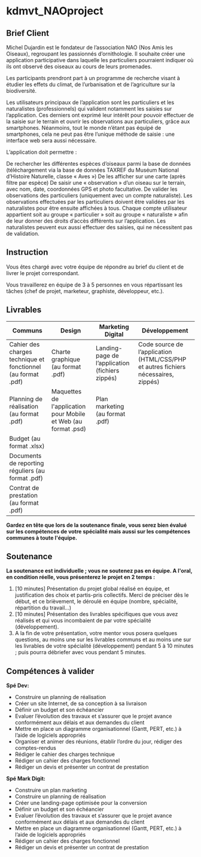 # kdmvt_NAOproject
##  Brief Client
Michel Dujardin est le fondateur de l’association NAO (Nos Amis les Oiseaux), regroupant les passionnés d’ornithologie. Il souhaite créer une application participative dans laquelle les particuliers pourraient indiquer où ils ont observé des oiseaux au cours de leurs promenades.‌

Les participants prendront part à un programme de recherche visant à étudier les effets du climat, de l’urbanisation et de l’agriculture sur la biodiversité.

Les utilisateurs principaux de l’application sont les particuliers et les naturalistes (professionnels) qui valident notamment les saisies sur l’application. Ces derniers ont exprimé leur intérêt pour pouvoir effectuer de la saisie sur le terrain et ouvrir les observations aux particuliers, grâce aux smartphones. Néanmoins, tout le monde n’étant pas équipé de smartphones, cela ne peut pas être l’unique méthode de saisie : une interface web sera aussi nécessaire. 

L’application doit permettre :

De rechercher les différentes espèces d’oiseaux parmi la base de données (téléchargement via la base de données TAXREF du Muséum National d’Histoire Naturelle, classe « Aves »)
De les afficher sur une carte (après filtre par espèce)
De saisir une « observation » d’un oiseau sur le terrain, avec nom, date, coordonnées GPS et photo facultative.
De valider les observations des particuliers (uniquement avec un compte naturaliste).
Les observations effectuées par les particuliers doivent être validées par les naturalistes pour être ensuite affichées à tous. Chaque compte utilisateur appartient soit au groupe « particulier » soit au groupe « naturaliste » afin de leur donner des droits d’accès différents sur l’application. Les naturalistes peuvent eux aussi effectuer des saisies, qui ne nécessitent pas de validation.

##  Instruction
Vous êtes chargé avec votre équipe de répondre au brief du client et de livrer le projet correspondant.

Vous travaillerez en équipe de 3 à 5 personnes en vous répartissant les tâches (chef de projet, marketeur, graphiste, développeur, etc.).

##  Livrables
| Communs  | Design  | Marketing Digital | Développement  |
|---|---|---|---|
| Cahier des charges technique et fonctionnel (au format .pdf)  | Charte graphique (au format .pdf)  | Landing-page de l’application (fichiers zippés)  |  Code source de l’application (HTML/CSS/PHP et autres fichiers nécessaires, zippés) |
| Planning de réalisation (au format .pdf)  |  Maquettes de l'application pour Mobile et Web (au format .psd) |Plan marketing (au format .pdf)   |   |
| Budget (au format .xlsx)  |   |   |   |
|Documents de reporting réguliers (au format .pdf)|   |   |   |
|Contrat de prestation (au format .pdf)|   |   |   |

**Gardez en tête que lors de la soutenance finale, vous serez bien évalué sur les compétences de votre spécialité mais aussi sur les compétences communes à toute l'équipe.**

## Soutenance
**La soutenance est individuelle ; vous ne soutenez pas en équipe.
A l'oral, en condition réelle, vous présenterez le projet en 2 temps :**

1. [10 minutes] Présentation du projet global réalisé en équipe, et justification des choix et partis-pris collectifs. Merci de préciser dès le début, et ce brièvement, le déroulé en équipe (nombre, spécialité, répartition du travail...)
2. [10 minutes] Présentation des livrables spécifiques que vous avez réalisés et qui vous incombaient de par votre spécialité (développement). 
3. A la fin de votre présentation, votre mentor vous posera quelques questions, au moins une sur les livrables communs et au moins une sur les livrables de votre spécialité (développement) pendant 5 à 10 minutes ; puis pourra débriefer avec vous pendant 5 minutes.

## Compétences à valider

__Spé Dev:__
- Construire un planning de réalisation
- Créer un site Internet, de sa conception à sa livraison
- Définir un budget et son échéancier
- Evaluer l’évolution des travaux et s’assurer que le projet avance conformément aux délais et aux demandes du client
- Mettre en place un diagramme organisationnel (Gantt, PERT, etc.) à l’aide de logiciels appropriés
- Organiser et animer des réunions, établir l’ordre du jour, rédiger des comptes-rendus
- Rédiger le cahier des charges technique
- Rédiger un cahier des charges fonctionnel
- Rédiger un devis et présenter un contrat de prestation

__Spé Mark Digit:__
- Construire un plan marketing
- Construire un planning de réalisation
- Créer une landing-page optimisée pour la conversion
- Définir un budget et son échéancier
- Evaluer l’évolution des travaux et s’assurer que le projet avance conformément aux délais et aux demandes du client
- Mettre en place un diagramme organisationnel (Gantt, PERT, etc.) à l’aide de logiciels appropriés
- Rédiger un cahier des charges fonctionnel
- Rédiger un devis et présenter un contrat de prestation
